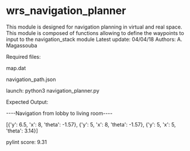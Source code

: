 # wrs_navigation_planner
This module is designed for navigation planning in virtual and real space.
This module is composed of functions allowing  to define the waypoints
to input to the navigation_stack module
Latest update: 04/04/18
Authors: A. Magassouba

Required files:

map.dat

navigation_path.json



launch: python3 navigation_planner.py


Expected Output:

----Navigation from lobby to living room----

[{'y': 6.5, 'x': 8, 'theta': -1.57}, {'y': 5, 'x': 8, 'theta': -1.57}, {'y': 5, 'x': 5, 'theta': 3.14}]















pylint score: 9.31
